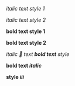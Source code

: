_italic text style 1_

*italic text style 2*

**bold text style 1**

__bold text style 2__

_italic :couplekiss: text **bold text** style_

**bold text _italic_**

__style *iii*__
